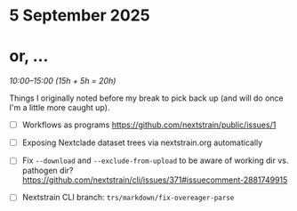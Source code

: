 # 5 September 2025
# or, …

_10:00–15:00 (15h + 5h = 20h)_  

Things I originally noted before my break to pick back up (and will do once I'm
a little more caught up).

- [ ] Workflows as programs
      <https://github.com/nextstrain/public/issues/1>

- [ ] Exposing Nextclade dataset trees via nextstrain.org automatically

- [ ] Fix `--download` and `--exclude-from-upload` to be aware of working dir vs. pathogen dir?
      <https://github.com/nextstrain/cli/issues/371#issuecomment-2881749915>

- [ ] Nextstrain CLI branch: `trs/markdown/fix-overeager-parse`
